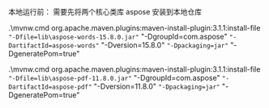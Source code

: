 本地运行前：  需要先将两个核心类库 aspose  安装到本地仓库

.\mvnw.cmd org.apache.maven.plugins:maven-install-plugin:3.1.1:install-file `
"-Dfile=lib\aspose-words-15.8.0.jar" `
"-DgroupId=com.aspose" `
"-DartifactId=aspose-words" `
"-Dversion=15.8.0" `
"-Dpackaging=jar" `
"-DgeneratePom=true"


.\mvnw.cmd org.apache.maven.plugins:maven-install-plugin:3.1.1:install-file `
"-Dfile=lib\aspose-pdf-11.8.0.jar" `
"-DgroupId=com.aspose" `
"-DartifactId=aspose-pdf" `
"-Dversion=11.8.0" `
"-Dpackaging=jar" `
"-DgeneratePom=true"
